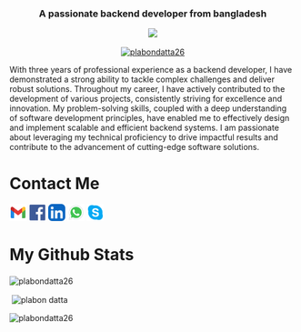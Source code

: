 <h3 align="center">A passionate backend developer from bangladesh</h3>
<p align="center">
<!-- <img src="https://gist.githubusercontent.com/arunprakashpj/48aa20057048b46c6f9ba9d114a8b76f/raw/69a9d496f651091a509ea8d9913c4aef5c419afb/Hi.gif"> -->
<img src="https://gist.githubusercontent.com/musama619/eb3b00f5a85880bfaa7416d7916d61c5/raw/a9786f37062f2d0ed2dc724823aa66eed8ce883f/hi.gif" style="border-radius: 5%;" />

</p>
 <!-- Trophy section -->
<p align="center"> <a href="https://github.com/ryo-ma/github-profile-trophy"><img src="https://github-profile-trophy.vercel.app/?username=plabondatta26&margin-w=15&theme=algolia" alt="plabondatta26" /></a> </p>

<p>
With three years of professional experience as a backend developer, I have demonstrated a strong ability to tackle complex challenges and deliver robust solutions. Throughout my career, I have actively contributed to the development of various projects, consistently striving for excellence and innovation. My problem-solving skills, coupled with a deep understanding of software development principles, have enabled me to effectively design and implement scalable and efficient backend systems. I am passionate about leveraging my technical proficiency to drive impactful results and contribute to the advancement of cutting-edge software solutions.
</p>

# Contact Me

<p>
<a href="mailto:plabondatta26@gmail.com"><img src="https://raw.githubusercontent.com/plabondatta26/icons/main/icons8-gmail.svg" width=30></a>
<a href="https://www.facebook.com/plabondatta26/"><img src="https://raw.githubusercontent.com/plabondatta26/icons/main/Facebook.svg" width=30></a>
<a href="https://www.linkedin.com/in/plabon-datta/"><img src="https://raw.githubusercontent.com/plabondatta26/icons/main/LinkedIn.svg" width=30></a>
<a href="https://wa.me/+8801797405859"><img src="https://raw.githubusercontent.com/plabondatta26/icons/main/icons8-whatsapp.svg" width=30></a>
<a href="skype:plabondatta26?chat"><img src="https://raw.githubusercontent.com/plabondatta26/icons/main/icons8-skype.svg" width=30></a>
</p>

# My Github Stats

<p><img align="center" src="https://github-readme-streak-stats.herokuapp.com/?user=plabondatta26&theme=highcontrast" alt="plabondatta26" /></p>
<p>&nbsp;<img align="center" src="https://github-readme-stats.vercel.app/api?username=plabondatta26&show_icons=true&theme=dark&title_color=ffffff&text_color=ffffff&icon_color=0775d5&locale=en" alt="plabon datta" /></p>
<p><img align="center" src="https://github-readme-stats.vercel.app/api/top-langs?username=plabondatta26&show_icons=true&locale=en&layout=compact" alt="plabondatta26" /></p>

